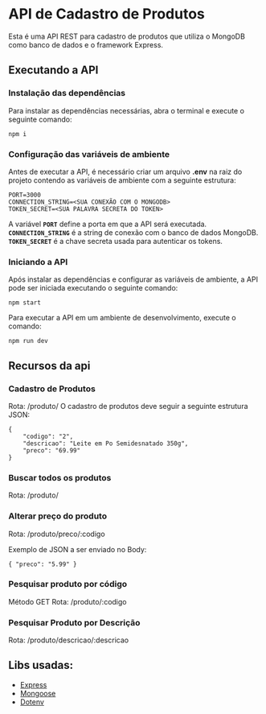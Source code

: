 # API de Cadastro de Produtos
Esta é uma API REST para cadastro de produtos que utiliza o MongoDB como banco de dados e o framework Express.
## Executando a API
### Instalação das dependências
Para instalar as dependências necessárias, abra o terminal e execute o seguinte comando:
~~~
npm i
~~~
### Configuração das variáveis de ambiente
Antes de executar a API, é necessário criar um arquivo __.env__ na raiz do projeto contendo as variáveis de ambiente com a seguinte estrutura:
~~~
PORT=3000
CONNECTION_STRING=<SUA CONEXÃO COM O MONGODB>
TOKEN_SECRET=<SUA PALAVRA SECRETA DO TOKEN>
~~~
A variável __`PORT`__ define a porta em que a API será executada. __`CONNECTION_STRING`__ é a string de conexão com o banco de dados MongoDB. __`TOKEN_SECRET`__ é a chave secreta usada para autenticar os tokens.
### Iniciando a API
Após instalar as dependências e configurar as variáveis de ambiente, a API pode ser iniciada executando o seguinte comando:
~~~
npm start
~~~
Para executar a API em um ambiente de desenvolvimento, execute o comando:
~~~
npm run dev
~~~

## Recursos da api
### Cadastro de Produtos
Rota: /produto/
O cadastro de produtos deve seguir a seguinte estrutura JSON:
~~~
{
    "codigo": "2", 
    "descricao": "Leite em Po Semidesnatado 350g", 
    "preco": "69.99"
}
~~~


### Buscar todos os produtos

Rota: /produto/


### Alterar preço do produto
Rota: /produto/preco/:codigo

Exemplo de JSON a ser enviado no Body:
~~~
{ "preco": "5.99" }
~~~


### Pesquisar produto por código
Método GET Rota: /produto/:codigo


### Pesquisar Produto por Descrição
Rota: /produto/descricao/:descricao

## Libs usadas:
* [Express](https://www.npmjs.com/package/express)
* [Mongoose](https://www.npmjs.com/package/mongoose)
* [Dotenv](https://www.npmjs.com/package/dotenv)

